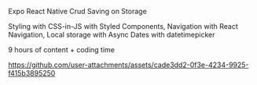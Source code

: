 Expo React Native Crud Saving on Storage

Styling with CSS-in-JS with Styled Components,
Navigation with React Navigation,
Local storage with Async
Dates with datetimepicker

9 hours of content + coding time


https://github.com/user-attachments/assets/cade3dd2-0f3e-4234-9925-f415b3895250

